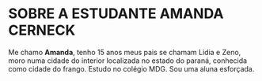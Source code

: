 <h1>SOBRE A ESTUDANTE AMANDA CERNECK</h1>

Me chamo <strong>Amanda</strong>, tenho 15 anos meus pais se chamam Lidia e Zeno, moro numa cidade do interior localizada no estado do paraná, conhecida como cidade do frango.
Estudo no colégio MDG. Sou uma aluna esforçada.

